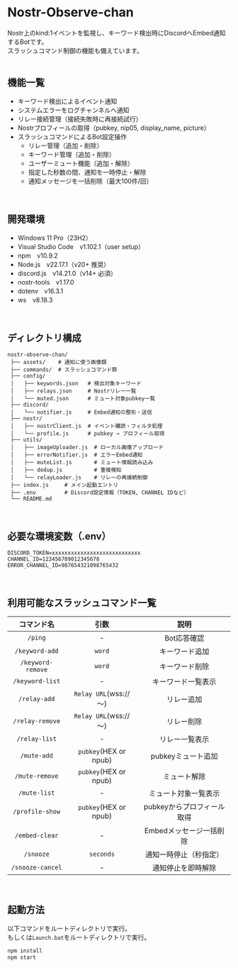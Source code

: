 # Nostr-Observe-chan
Nostr上のkind:1イベントを監視し、キーワード検出時にDiscordへEmbed通知するBotです。<br>
スラッシュコマンド制御の機能も備えています。<br>
<br>

## 機能一覧
- キーワード検出によるイベント通知
- システムエラーをログチャンネルへ通知
- リレー接続管理（接続失敗時に再接続試行）
- Nostrプロフィールの取得（pubkey, nip05, display_name, picture）
- スラッシュコマンドによるBot設定操作
  - リレー管理（追加・削除） 
  - キーワード管理（追加・削除）
  - ユーザーミュート機能（追加・解除）
  - 指定した秒数の間、通知を一時停止・解除
  - 通知メッセージを一括削除（最大100件/回）
<br>

## 開発環境
- Windows 11 Pro（23H2）
- Visual Studio Code　v1.102.1（user setup）
- npm　v10.9.2
- Node.js　v22.17.1（v20+ 推奨）
- discord.js　v14.21.0（v14+ 必須）
- nostr-tools　v1.17.0
- dotenv　v16.3.1
- ws　v8.18.3
<br>

## ディレクトリ構成
```
nostr-observe-chan/
 ├── assets/    # 通知に使う画像類
 ├── commands/  # スラッシュコマンド群
 ├── config/
 │　　├── keywords.json   # 検出対象キーワード
 │　　├── relays.json     # Nostrリレー一覧
 │　　└── muted.json      # ミュート対象pubkey一覧
 ├── discord/
 │　　└── notifier.js     # Embed通知の整形・送信
 ├── nostr/
 │　　├── nostrClient.js  # イベント購読・フィルタ処理
 │　　└── profile.js      # pubkey → プロフィール取得
 ├── utils/
 │　　├── imageUploader.js  # ローカル画像アップロード
 │　　├── errorNotifier.js  # エラーEmbed通知
 │　　├── muteList.js       # ミュート情報読み込み
 │　　├── dedup.js          # 重複検知
 │　　└── relayLoader.js    # リレーの再接続制御
 ├── index.js     # メイン起動エントリ
 ├── .env         # Discord設定情報（TOKEN, CHANNEL IDなど）
 └── README.md
```
<br>

## 必要な環境変数（.env）
```env
DISCORD_TOKEN=xxxxxxxxxxxxxxxxxxxxxxxxxxxx
CHANNEL_ID=123456789012345678
ERROR_CHANNEL_ID=987654321098765432
```
<br>

## 利用可能なスラッシュコマンド一覧
|コマンド名|引数|説明|
:-:|:-:|:-:
|`/ping`|-|Bot応答確認
|`/keyword-add`|`word`|キーワード追加
|`/keyword-remove`|`word`|キーワード削除
|`/keyword-list`|-|キーワード一覧表示
|`/relay-add`|`Relay URL`(wss://～)|リレー追加
|`/relay-remove`|`Relay URL`(wss://～)|リレー削除
|`/relay-list`|-|リレー一覧表示
|`/mute-add`|`pubkey`(HEX or npub)|pubkeyミュート追加
|`/mute-remove`|`pubkey`(HEX or npub)|ミュート解除
|`/mute-list`|-|ミュート対象一覧表示
|`/profile-show`|`pubkey`(HEX or npub)|pubkeyからプロフィール取得
|`/embed-clear`|-|Embedメッセージ一括削除
|`/snooze`|`seconds`|通知一時停止（秒指定）
|`/snooze-cancel`|-|通知停止を即時解除
<br>

## 起動方法
以下コマンドをルートディレクトリで実行。<br>
もしくは`Launch.bat`をルートディレクトリで実行。
```Bash
npm install
npm start
```
